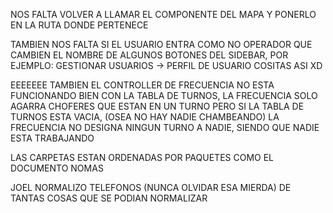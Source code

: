 NOS FALTA VOLVER A LLAMAR EL COMPONENTE DEL MAPA Y PONERLO EN LA RUTA DONDE PERTENECE

TAMBIEN NOS FALTA SI EL USUARIO ENTRA COMO NO OPERADOR QUE CAMBIEN EL NOMBRE
DE ALGUNOS BOTONES DEL SIDEBAR, POR EJEMPLO: GESTIONAR USUARIOS -> PERFIL DE USUARIO
COSITAS ASI XD

EEEEEEE TAMBIEN EL CONTROLLER DE FRECUENCIA NO ESTA FUNCIONANDO
BIEN CON LA TABLA DE TURNOS, LA FRECUENCIA SOLO AGARRA CHOFERES QUE ESTAN EN UN TURNO PERO SI LA TABLA DE TURNOS ESTA VACIA, (OSEA NO HAY NADIE CHAMBEANDO)
LA FRECUENCIA NO DESIGNA NINGUN TURNO A NADIE, SIENDO QUE NADIE ESTA TRABAJANDO

LAS CARPETAS ESTAN ORDENADAS POR PAQUETES COMO EL DOCUMENTO NOMAS

JOEL NORMALIZO TELEFONOS (NUNCA OLVIDAR ESA MIERDA) DE TANTAS COSAS QUE SE PODIAN NORMALIZAR
